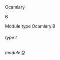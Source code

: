 Ocamlary

B

Module type Ocamlary.B

<a id="type-t"></a>

###### type t

<a id="module-Q"></a>

###### module [Q](Ocamlary.module-type-B.Q.md)